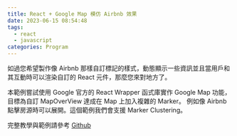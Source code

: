 ```yaml
---
title: React + Google Map 模仿 Airbnb 效果
date: 2023-06-15 08:54:48
tags:
  - react
  - javascript
categories: Program
---
```


如過您希望製作像 Airbnb 那樣自訂標記的樣式，動態顯示一些資訊並且當用戶和其互動時可以渲染自訂的 React 元件，那麼您來對地方了。

本範例嘗試使用 Google 官方的 React Wrapper 函式庫實作 Google Map 功能，目標為自訂 MapOverView 達成在 Map 上加入複雜的 Marker。 例如像 Airbnb 點擊房源時可以展開。這個範例我們會支援 Marker Clustering。

完整教學與範例請參考 [Github](https://github.com/andyyou/react-google-map)
